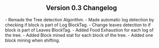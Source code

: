 <h2 style="text-align: center;">Version 0.3 Changelog</h2>
- Remade the Tree detection Algorithm.
- Made automatic log detection by checking if block is part of Log BlockTag.
- Change leaves detection to if block is part of Leaves BlockTag.
- Added Food Exhaustion for each log of the tree.
- Added Block mined stat for each block of the tree.
- Added one block mining when shifting.